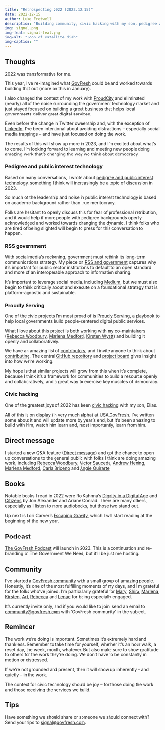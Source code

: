 ```yaml
---
title: "Retrospecting 2022 (2022.12.15)"
date: 2022-12-15
author: Luke Fretwell
description: "Building community, civic hacking with my son, pedigree and public interest technology."
img: signal.png
img-feat: signal-feat.png
img-alt: "Icon of satellite dish"
img-caption: ""
---
```


## Thoughts

2022 was transformative for me.

This year, I’ve re-imagined what [GovFresh](https://govfresh.com) could be and worked towards building that out (more on this in January).

I also changed the context of my work with [ProudCity](https://proudcity.com) and eliminated (nearly) all of the noise surrounding the government technology market and just stayed focused on building a great business that helps local governments deliver great digital services.

Even before the change in Twitter ownership and, with the exception of [LinkedIn](https://www.linkedin.com/in/lukefretwell), I’ve been intentional about avoiding distractions – especially social media trappings – and have just focused on doing the work.

The results of this will show up more in 2023, and I’m excited about what’s to come. I’m looking forward to learning and meeting new people doing amazing work that’s changing the way we think about democracy.


### Pedigree and public interest technology

Based on many conversations, I wrote about [pedigree and public interest technology](https://govfresh.com/thoughts/pedigree-public-interest-technology), something I think will increasingly be a topic of discussion in 2023.

So much of the leadership and noise in public interest technology is based on academic background rather than true meritocracy.

Folks are hesitant to openly discuss this for fear of professional retribution, and it would help if more people with pedigree backgrounds openly acknowledged and worked towards changing the dynamic. I think folks who are tired of being slighted will begin to press for this conversation to happen.


### RSS government

With social media’s reckoning, government must rethink its long-term communications strategy. My piece on [RSS and government](https://govfresh.com/thoughts/rss-government) captures why it’s important for public sector institutions to default to an open standard and more of an interoperable approach to information sharing.

It’s important to leverage social media, including [Medium](https://govfresh.com/thoughts/government-civictech-medium), but we must also begin to think critically about and execute on a foundational strategy that is platform-agnostic and sustainable.


### Proudly Serving

One of the civic projects I’m most proud of is [Proudly Serving](https://proudlyservingbook.com), a playbook to help local governments build people-centered digital public services.

What I love about this project is both working with my co-maintainers ([Rebecca Woodbury](https://www.linkedin.com/in/rebeccawoodbury/), [Marlena Medford](https://www.linkedin.com/in/marlena-medford/), [Kirsten Wyatt](https://www.linkedin.com/in/kwyatt/)) and building it openly and collaboratively.

We have an amazing list of [contributors](https://proudlyservingbook.com/people/), and I invite anyone to think about [contributing](https://proudlyservingbook.com/contribute/). The central [GitHub repository](https://github.com/proudlyserving/proudlyserving.github.io) and [project board](https://github.com/proudlyserving/proudlyserving.github.io/projects/1) gives insight into how we’re working.

My hope is that similar projects will grow from this when it’s complete, because I think it’s a framework for communities to build a resource openly and collaboratively, and a great way to exercise key muscles of democracy.


### Civic hacking

One of the greatest joys of 2022 has been [civic hacking](https://govfresh.com/topics/civic-hacking) with my son, Elias.

All of this is on display (in very much alpha) at [USA.GovFresh](https://usa.govfresh.com). I’ve written some about it and will update more by year’s end, but it’s been amazing to build with him, watch him learn and, most importantly, learn from him.


## Direct message

I started a new Q&A feature ([Direct message](/dm)) and got the chance to open up conversations to the general public with folks I think are doing amazing work, including [Rebecca Woodbury](https://govfresh.com/dm/rebecca-woodbury), [Victor Sauceda](https://govfresh.com/dm/victor-sauceda), [Andrew Hening](https://govfresh.com/dm/andrew-hening), [Marlena Medford](https://govfresh.com/dm/marlena-medford), [Carla Briceno](https://govfresh.com/dm/carla-briceno) and [Angie Quirarte](https://govfresh.com/dm/angie-quirarte).


## Books

Notable books I read in 2022 were Ro Kahnna’s [Dignity in a Digital Age](https://govfresh.com/reviews/review-citizens) and [Citizens](https://govfresh.com/reviews/review-citizens) by Jon Alexander and Ariane Conrad. There are many others, especially as I listen to more audiobooks, but those two stand out.

Up next is Lori Carver’s [Escaping Gravity](https://bookshop.org/a/83650/9781635767704), which I will start reading at the beginning of the new year.


## Podcast

[The GovFresh Podcast](https://podcast.govfresh.com) will launch in 2023. This is a continuation and re-branding of The Government We Need, but it’ll be just me hosting.


## Community

I’ve started a [GovFresh community](https://govfresh.com/community) with a small group of amazing people. Honestly, it’s one of the most fulfilling moments of my days, and I’m grateful for the folks who’ve joined. I’m particularly grateful for [Mary](https://www.linkedin.com/in/marylazzeri/), [Shira](https://www.linkedin.com/in/shirahonig/), [Marlena](https://www.linkedin.com/in/marlena-medford/), [Kirsten](https://www.linkedin.com/in/kwyatt/), [Art](https://www.linkedin.com/in/artuoma/), [Rebecca](https://www.linkedin.com/in/kwyatt/) and [Lenae](https://www.linkedin.com/in/lenaeboykinstorey/) for being especially engaged.

It’s currently invite only, and if you would like to join, send an email to  [community@govfresh.com](mailto:community@govfresh.com) with ‘GovFresh community’ in the subject.


## Reminder

The work we’re doing is important. Sometimes it’s extremely hard and thankless. Remember to take time for yourself, whether it’s an hour walk, a reset day, the week, month, whatever. But also make sure to show gratitude to others for the work they’re doing. We don’t have to be constantly in motion or distressed.

If we’re not grounded and present, then it will show up inherently – and quietly – in the work.

The context for civic technology should be joy – for those doing the work and those receiving the services we build.


## Tips

Have something we should share or someone we should connect with? Send your tips to [signal@govfresh.com](mailto:signal@govfresh.com). 
